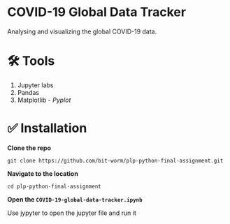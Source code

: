 # COVID-19 Global Data Tracker

Analysing and visualizing the global COVID-19 data.

# 🛠️ Tools

1. Jupyter labs
2. Pandas
3. Matplotlib - *Pyplot*

# ✅ Installation

**Clone the repo**

`git clone https://github.com/bit-worm/plp-python-final-assignment.git`

**Navigate to the location**

`cd plp-python-final-assignment`

**Open the `COVID-19-global-data-tracker.ipynb`**

Use jypyter to open the jupyter file and run it

